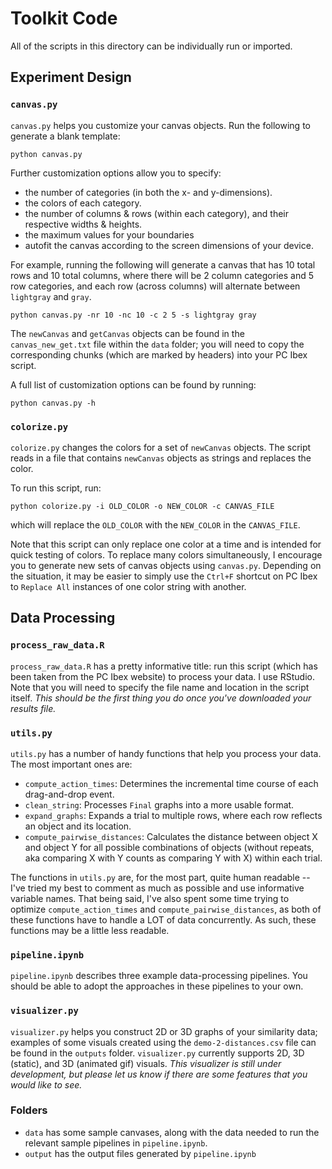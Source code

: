 # **Toolkit Code**
All of the scripts in this directory can be individually run or imported. 

## **Experiment Design**
### `canvas.py` 
`canvas.py` helps you customize your canvas objects. Run the following to generate a blank template:

```
python canvas.py
```

Further customization options allow you to specify:
- the number of categories (in both the x- and y-dimensions).
- the colors of each category.
- the number of columns & rows (within each category), and their respective widths & heights.
- the maximum values for your boundaries 
- autofit the canvas according to the screen dimensions of your device. 

For example, running the following will generate a canvas that has 10 total rows and 10 total columns, where there will be 2 column categories and 5 row categories, and each row (across columns) will alternate between `lightgray` and `gray`.  

```
python canvas.py -nr 10 -nc 10 -c 2 5 -s lightgray gray
```
The `newCanvas` and `getCanvas` objects can be found in the `canvas_new_get.txt` file within the `data` folder; you will need to copy the corresponding chunks (which are marked by headers) into your PC Ibex script.  

A full list of customization options can be found by running:

```
python canvas.py -h
```

### `colorize.py`
`colorize.py` changes the colors for a set of `newCanvas` objects. The script reads in a file that contains `newCanvas` objects as strings and replaces the color. 

To run this script, run:

```
python colorize.py -i OLD_COLOR -o NEW_COLOR -c CANVAS_FILE
```

which will replace the `OLD_COLOR` with the `NEW_COLOR` in the `CANVAS_FILE`.

Note that this script can only replace one color at a time and is intended for quick testing of colors. To replace many colors simultaneously, I encourage you to generate new sets of canvas objects using `canvas.py`. Depending on the situation, it may be easier to simply use the `Ctrl+F` shortcut on PC Ibex to `Replace All` instances of one color string with another. 

## **Data Processing**
### `process_raw_data.R`
`process_raw_data.R` has a pretty informative title: run this script (which has been taken from the PC Ibex website) to process your data. I use RStudio. Note that you will need to specify the file name and location in the script itself. *This should be the first thing you do once you've downloaded your results file.* 

### `utils.py`
`utils.py` has a number of handy functions that help you process your data. The most important ones are:
- `compute_action_times`: Determines the incremental time course of each drag-and-drop event.
- `clean_string`: Processes `Final` graphs into a more usable format.
- `expand_graphs`: Expands a trial to multiple rows, where each row reflects an object and its location.
- `compute_pairwise_distances`: Calculates the distance between object X and object Y for all possible combinations of objects (without repeats, aka comparing X with Y counts as comparing Y with X) within each trial. 

The functions in `utils.py` are, for the most part, quite human readable -- I've tried my best to comment as much as possible and use informative variable names. That being said, I've also spent some time trying to optimize `compute_action_times` and `compute_pairwise_distances`, as both of these functions have to handle a LOT of data concurrently. As such, these functions may be a little less readable. 

### `pipeline.ipynb`
`pipeline.ipynb` describes three example data-processing pipelines. You should be able to adopt the approaches in these pipelines to your own. 

### `visualizer.py`
`visualizer.py` helps you construct 2D or 3D graphs of your similarity data; examples of some visuals created using the `demo-2-distances.csv` file can be found in the `outputs` folder. `visualizer.py` currently supports 2D, 3D (static), and 3D (animated gif) visuals. *This visualizer is still under development, but please let us know if there are some features that you would like to see.*


### Folders 
- `data` has some sample canvases, along with the data needed to run the relevant sample pipelines in `pipeline.ipynb`. 
- `output` has the output files generated by `pipeline.ipynb`
